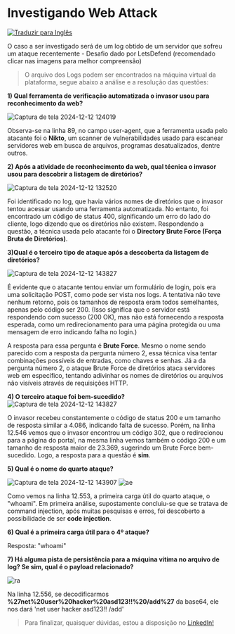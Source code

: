 # Investigando Web Attack


[![Traduzir para Inglês](https://img.shields.io/badge/Traduzir-English-blue)](https://www.bing.com/translator?to=en&text=https://github.com/iwneto/Investigando-Web-Attack/edit/main/README.md)

O caso a ser investigado será de um log obtido de um servidor que sofreu um ataque recentemente - Desafio dado por LetsDefend (recomendado clicar nas imagens para melhor compreensão)

>O arquivo dos Logs podem ser encontrados na máquina virtual da plataforma, segue abaixo a análise e a resolução das questões:

**1) Qual ferramenta de verificação automatizada o invasor usou para reconhecimento da web?**

![Captura de tela 2024-12-12 124019](https://github.com/user-attachments/assets/dea0fffb-a405-4d37-9671-d4e473820978)

Observa-se na linha 89, no campo user-agent, que a ferramenta usada pelo atacante foi o **Nikto**, um scanner de vulnerabilidades usado para escanear servidores web em busca de arquivos, programas desatualizados, dentre outros.

**2) Após a atividade de reconhecimento da web, qual técnica o invasor usou para descobrir a listagem de diretórios?**

![Captura de tela 2024-12-12 132520](https://github.com/user-attachments/assets/498a2f7b-5b2f-47bd-96e9-d55f9825dff8)

Foi identificado no log, que havia vários nomes de diretórios que o invasor tentou acessar usando uma ferramenta automatizada. No entanto, foi encontrado um código de status 400, significando um erro do lado do cliente, logo dizendo que os diretórios não existem.
Respondendo a questão, a técnica usada pelo atacante foi o **Directory Brute Force (Força Bruta de Diretórios)**.

**3)Qual é o terceiro tipo de ataque após a descoberta da listagem de diretórios?**

![Captura de tela 2024-12-12 143827](https://github.com/user-attachments/assets/0c75d97a-c59f-4dd4-9de2-741e709607b3)

É evidente que o atacante tentou enviar um formulário de login, pois era uma solicitação POST, como pode ser vista nos logs. A tentativa não teve nenhum retorno, pois os tamanhos de resposta eram todos semelhantes, apenas pelo código ser 200.
(Isso significa que o servidor está respondendo com sucesso (200 OK), mas não está fornecendo a resposta esperada, como um redirecionamento para uma página protegida ou uma mensagem de erro indicando falha no login.)

A resposta para essa pergunta é **Brute Force**. Mesmo o nome sendo parecido com a resposta da pergunta número 2, essa técnica visa tentar combinações possíveis de entradas, como chaves e senhas. Já a da pergunta número 2, o ataque Brute Force de diretórios ataca servidores web em específico, tentando adivinhar os nomes de diretórios ou arquivos não visíveis através de requisições HTTP.

**4) O terceiro ataque foi bem-sucedido?**
![Captura de tela 2024-12-12 143827](https://github.com/user-attachments/assets/a734d374-59f4-4d60-9ef9-8ff947c2a21b)

O invasor recebeu constantemente o código de status 200 e um tamanho de resposta similar a 4.086, indicando falta de sucesso. Porém, na linha 12.546 vemos que o invasor encontrou um código 302, que o redirecionou para a página do portal, na mesma linha vemos também o 
código 200 e um tamanho de resposta maior de 23.369, sugerindo um Brute Force bem-sucedido. Logo, a resposta para a questão é **sim**.

**5) Qual é o nome do quarto ataque?**

![Captura de tela 2024-12-12 143907](https://github.com/user-attachments/assets/ccab6411-7bf8-4883-9c1a-33ff86af3c3c)
![ae](https://github.com/user-attachments/assets/ff042fb9-e020-406e-aa5b-6357cfc07ff9)

Como vemos na linha 12.553, a primeira carga útil do quarto ataque, o "whoami". Em primeira análise, supostamente concluiu-se que se tratava de command injection, após muitas pesquisas e erros, foi descoberto a possibilidade de ser **code injection**.

**6) Qual é a primeira carga útil para o 4º ataque?**

Resposta: "whoami"

**7) Há alguma pista de persistência para a máquina vítima no arquivo de log? Se sim, qual é o payload relacionado?**

![ra](https://github.com/user-attachments/assets/cfa39b23-9f89-4707-9dcb-2075c232d87d)

Na linha 12.556, se decodificarmos **%27net%20user%20hacker%20asd123!!%20/add%27** da base64, ele nos dará 'net user hacker asd123!! /add'

>Para finalizar, quaisquer dúvidas, estou a disposição no <a href= "https://www.linkedin.com/in/iwnetoo/">LinkedIn!</a>
